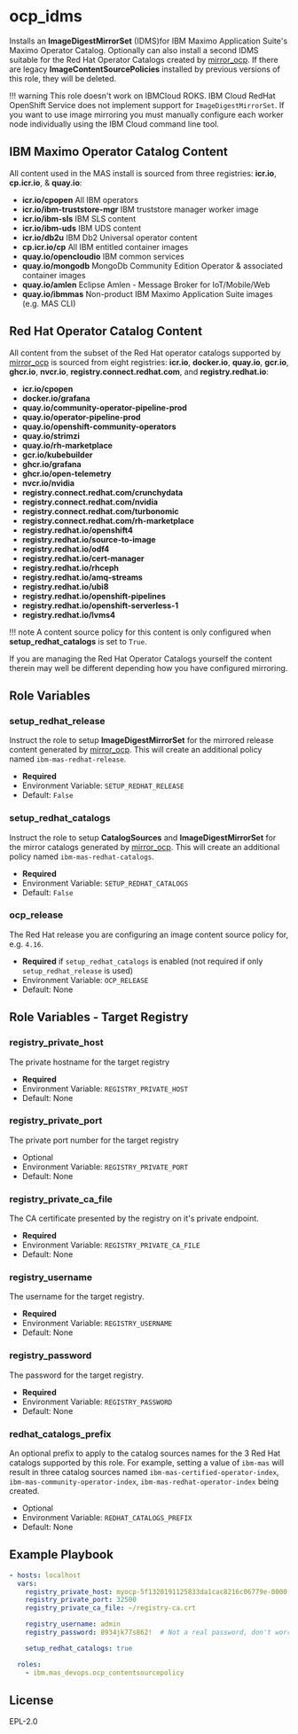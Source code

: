 ocp_idms
===============================================================================
Installs an **ImageDigestMirrorSet** (IDMS)for IBM Maximo Application Suite's Maximo Operator Catalog.  Optionally can also install a second IDMS suitable for the Red Hat Operator Catalogs created by [mirror_ocp](mirror_ocp.md).  If there are legacy **ImageContentSourcePolicies** installed by previous versions of this role, they will be deleted.

!!! warning
    This role doesn't work on IBMCloud ROKS.  IBM Cloud RedHat OpenShift Service does not implement support for `ImageDigestMirrorSet`.  If you want to use image mirroring you must manually configure each worker node individually using the IBM Cloud command line tool.


IBM Maximo Operator Catalog Content
-------------------------------------------------------------------------------
All content used in the MAS install is sourced from three registries: **icr.io**, **cp.icr.io**, & **quay.io**:

- **icr.io/cpopen** All IBM operators
- **icr.io/ibm-truststore-mgr** IBM truststore manager worker image
- **icr.io/ibm-sls** IBM SLS content
- **icr.io/ibm-uds** IBM UDS content
- **icr.io/db2u** IBM Db2 Universal operator content
- **cp.icr.io/cp** All IBM entitled container images
- **quay.io/opencloudio** IBM common services
- **quay.io/mongodb** MongoDb Community Edition Operator & associated container images
- **quay.io/amlen** Eclipse Amlen - Message Broker for IoT/Mobile/Web
- **quay.io/ibmmas** Non-product IBM Maximo Application Suite images (e.g. MAS CLI)

Red Hat Operator Catalog Content
-------------------------------------------------------------------------------
All content from the subset of the Red Hat operator catalogs supported by [mirror_ocp](mirror_ocp.md) is sourced from eight registries: **icr.io**, **docker.io**, **quay.io**, **gcr.io**, **ghcr.io**, **nvcr.io**, **registry.connect.redhat.com**, and **registry.redhat.io**:

- **icr.io/cpopen**
- **docker.io/grafana**
- **quay.io/community-operator-pipeline-prod**
- **quay.io/operator-pipeline-prod**
- **quay.io/openshift-community-operators**
- **quay.io/strimzi**
- **quay.io/rh-marketplace**
- **gcr.io/kubebuilder**
- **ghcr.io/grafana**
- **ghcr.io/open-telemetry**
- **nvcr.io/nvidia**
- **registry.connect.redhat.com/crunchydata**
- **registry.connect.redhat.com/nvidia**
- **registry.connect.redhat.com/turbonomic**
- **registry.connect.redhat.com/rh-marketplace**
- **registry.redhat.io/openshift4**
- **registry.redhat.io/source-to-image**
- **registry.redhat.io/odf4**
- **registry.redhat.io/cert-manager**
- **registry.redhat.io/rhceph**
- **registry.redhat.io/amq-streams**
- **registry.redhat.io/ubi8**
- **registry.redhat.io/openshift-pipelines**
- **registry.redhat.io/openshift-serverless-1**
- **registry.redhat.io/lvms4**

!!! note
    A content source policy for this content is only configured when **setup_redhat_catalogs** is set to `True`.

If you are managing the Red Hat Operator Catalogs yourself the content therein may well be different depending how you have configured mirroring.


Role Variables
-------------------------------------------------------------------------------
### setup_redhat_release
Instruct the role to setup **ImageDigestMirrorSet** for the mirrored release content generated by [mirror_ocp](mirror_ocp.md).  This will create an additional policy named `ibm-mas-redhat-release`.

- **Required**
- Environment Variable: `SETUP_REDHAT_RELEASE`
- Default: `False`

### setup_redhat_catalogs
Instruct the role to setup **CatalogSources** and **ImageDigestMirrorSet** for the mirror catalogs generated by [mirror_ocp](mirror_ocp.md).  This will create an additional policy named `ibm-mas-redhat-catalogs`.

- **Required**
- Environment Variable: `SETUP_REDHAT_CATALOGS`
- Default: `False`

### ocp_release
The Red Hat release you are configuring an image content source policy for, e.g. `4.16`.

- **Required** if `setup_redhat_catalogs` is enabled (not required if only `setup_redhat_release` is used)
- Environment Variable: `OCP_RELEASE`
- Default: None


Role Variables - Target Registry
-------------------------------------------------------------------------------
### registry_private_host
The private hostname for the target registry

- **Required**
- Environment Variable: `REGISTRY_PRIVATE_HOST`
- Default: None

### registry_private_port
The private port number for the target registry

- Optional
- Environment Variable: `REGISTRY_PRIVATE_PORT`
- Default: None

### registry_private_ca_file
The CA certificate presented by the registry on it's private endpoint.

- **Required**
- Environment Variable: `REGISTRY_PRIVATE_CA_FILE`
- Default: None

### registry_username
The username for the target registry.

- **Required**
- Environment Variable: `REGISTRY_USERNAME`
- Default: None

### registry_password
The password for the target registry.

- **Required**
- Environment Variable: `REGISTRY_PASSWORD`
- Default: None

### redhat_catalogs_prefix
An optional prefix to apply to the catalog sources names for the 3 Red Hat catalogs supported by this role. For example, setting a value of `ibm-mas` will result in three catalog sources named `ibm-mas-certified-operator-index`, `ibm-mas-community-operator-index`, `ibm-mas-redhat-operator-index` being created.

- Optional
- Environment Variable: `REDHAT_CATALOGS_PREFIX`
- Default: None


Example Playbook
-------------------------------------------------------------------------------

```yaml
- hosts: localhost
  vars:
    registry_private_host: myocp-5f1320191125833da1cac8216c06779e-0000.us-south.containers.appdomain.cloud
    registry_private_port: 32500
    registry_private_ca_file: ~/registry-ca.crt

    registry_username: admin
    registry_password: 8934jk77s862!  # Not a real password, don't worry security folks

    setup_redhat_catalogs: true

  roles:
    - ibm.mas_devops.ocp_contentsourcepolicy
```


License
-------------------------------------------------------------------------------

EPL-2.0
